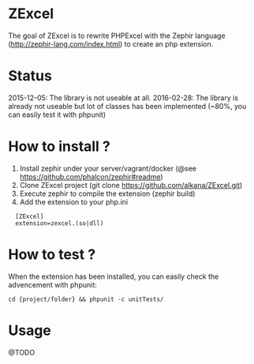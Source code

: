 # ZExcel
The goal of ZExcel is to rewrite PHPExcel with the Zephir language (http://zephir-lang.com/index.html) to create an php extension.

# Status
2015-12-05: The library is not useable at all.
2016-02-28: The library is already not useable but lot of classes has been implemented (~80%, you can easily test it with phpunit) 

# How to install ?
1. Install zephir under your server/vagrant/docker (@see https://github.com/phalcon/zephir#readme)
2. Clone ZExcel project (git clone https://github.com/alkana/ZExcel.git)
3. Execute zephir to compile the extension (zephir build)
4. Add the extension to your php.ini
```
  [ZExcel]
  extension=zexcel.(so|dll)
``` 

# How to test ?
When the extension has been installed, you can easily check the advencement with phpunit:
```
cd {project/folder} && phpunit -c unitTests/
```

# Usage
@TODO
